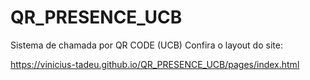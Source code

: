 # QR_PRESENCE_UCB
Sistema de chamada por QR CODE (UCB)
Confira o layout do site:

https://vinicius-tadeu.github.io/QR_PRESENCE_UCB/pages/index.html
